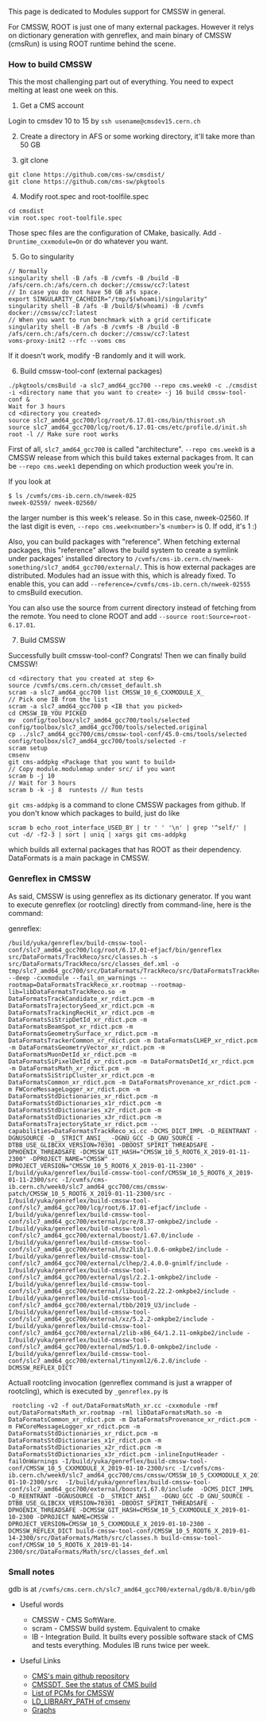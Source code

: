 This page is dedicated to Modules support for CMSSW in general.

For CMSSW, ROOT is just one of many external packages. However it relys on dictionary generation with genreflex, and main binary of CMSSW (cmsRun) is using ROOT runtime behind the scene.

### How to build CMSSW
This the most challenging part out of everything. You need to expect melting at least one week on this.

1. Get a CMS account

Login to cmsdev 10 to 15 by `ssh usename@cmsdev15.cern.ch`

2. Create a directory in AFS or some working directory, it'll take more than 50 GB

3. git clone

```
git clone https://github.com/cms-sw/cmsdist/
git clone https://github.com/cms-sw/pkgtools
```

4. Modify root.spec and root-toolfile.spec

```
cd cmsdist
vim root.spec root-toolfile.spec
```
Those spec files are the configuration of CMake, basically. Add `-Druntime_cxxmodule=On` or do whatever you want.

5. Go to singularity

```
// Normally
singularity shell -B /afs -B /cvmfs -B /build -B /afs/cern.ch:/afs/cern.ch docker://cmssw/cc7:latest
// In case you do not have 50 GB afs space.
export SINGULARITY_CACHEDIR="/tmp/$(whoami)/singularity"
singularity shell -B /afs -B /build/$(whoami) -B /cvmfs docker://cmssw/cc7:latest
// When you want to run benchmark with a grid certificate
singularity shell -B /afs -B /cvmfs -B /build -B /afs/cern.ch:/afs/cern.ch docker://cmssw/cc7:latest
voms-proxy-init2 --rfc --voms cms
```
If it doesn't work, modify -B randomly and it will work.

6. Build cmssw-tool-conf (external packages)

```
./pkgtools/cmsBuild -a slc7_amd64_gcc700 --repo cms.week0 -c ./cmsdist -i <directory name that you want to create> -j 16 build cmssw-tool-conf &
Wait for 3 hours
cd <directory you created>
source slc7_amd64_gcc700/lcg/root/6.17.01-cms/bin/thisroot.sh
source slc7_amd64_gcc700/lcg/root/6.17.01-cms/etc/profile.d/init.sh
root -l // Make sure root works
```
First of all, `slc7_amd64_gcc700` is called "architecture". `--repo cms.week0` is a CMSSW release from which this build takes external packages from. It can be `--repo cms.week1` depending on which production week you're in.

If you look at
```
$ ls /cvmfs/cms-ib.cern.ch/nweek-025
nweek-02559/ nweek-02560/
```
the larger number is this week's release. So in this case, nweek-02560. If the last digit is even, `--repo cms.week<number>`'s `<number>` is 0. If odd, it's 1 :)

Also, you can build packages with "reference". When fetching external packages, this "reference" allows the build system to create a symlink under packages' installed directory to `/cvmfs/cms-ib.cern.ch/nweek-something/slc7_amd64_gcc700/external/`. This is how external packages are distributed. Modules had an issue with this, which is already fixed. To enable this, you can add `--reference=/cvmfs/cms-ib.cern.ch/nweek-02555` to cmsBuild execution.

You can also use the source from current directory instead of fetching from the remote. You need to clone ROOT and add `--source root:Source=root-6.17.01`.

7. Build CMSSW

Successfully built cmssw-tool-conf? Congrats! Then we can finally build CMSSW!

```
cd <directory that you created at step 6>
source /cvmfs/cms.cern.ch/cmsset_default.sh
scram -a slc7_amd64_gcc700 list CMSSW_10_6_CXXMODULE_X_
// Pick one IB from the list
scram -a slc7_amd64_gcc700 p <IB that you picked>
cd CMSSW_IB_YOU PICKED
mv  config/toolbox/slc7_amd64_gcc700/tools/selected config/toolbox/slc7_amd64_gcc700/tools/selected.original
cp ../slc7_amd64_gcc700/cms/cmssw-tool-conf/45.0-cms/tools/selected config/toolbox/slc7_amd64_gcc700/tools/selected -r
scram setup
cmsenv
git cms-addpkg <Package that you want to build>
// Copy module.modulemap under src/ if you want
scram b -j 10
// Wait for 3 hours
scram b -k -j 8  runtests // Run tests
```

`git cms-addpkg` is a command to clone CMSSW packages from github. If you don't know which packages to build, just do like
```
scram b echo_root_interface_USED_BY | tr ' ' '\n' | grep '^self/' | cut -d/ -f2-3 | sort | uniq | xargs git cms-addpkg
```
which builds all external packages that has ROOT as their dependency. DataFormats is a main package in CMSSW.

### Genreflex in CMSSW

As said, CMSSW is using genreflex as its dictionary generator. If you want to execute genreflex (or rootcling) directly from command-line, here is the command:

genreflex:
```
/build/yuka/genreflex/build-cmssw-tool-conf/slc7_amd64_gcc700/lcg/root/6.17.01-efjacf/bin/genreflex src/DataFormats/TrackReco/src/classes.h -s src/DataFormats/TrackReco/src/classes_def.xml -o tmp/slc7_amd64_gcc700/src/DataFormats/TrackReco/src/DataFormatsTrackReco/a/DataFormatsTrackReco_xr.cc --deep -cxxmodule --fail_on_warnings --rootmap=DataFormatsTrackReco_xr.rootmap --rootmap-lib=libDataFormatsTrackReco.so -m DataFormatsTrackCandidate_xr_rdict.pcm -m DataFormatsTrajectorySeed_xr_rdict.pcm -m DataFormatsTrackingRecHit_xr_rdict.pcm -m DataFormatsSiStripDetId_xr_rdict.pcm -m DataFormatsBeamSpot_xr_rdict.pcm -m DataFormatsGeometrySurface_xr_rdict.pcm -m DataFormatsTrackerCommon_xr_rdict.pcm -m DataFormatsCLHEP_xr_rdict.pcm -m DataFormatsGeometryVector_xr_rdict.pcm -m DataFormatsMuonDetId_xr_rdict.pcm -m DataFormatsSiPixelDetId_xr_rdict.pcm -m DataFormatsDetId_xr_rdict.pcm -m DataFormatsMath_xr_rdict.pcm -m DataFormatsSiStripCluster_xr_rdict.pcm -m DataFormatsCommon_xr_rdict.pcm -m DataFormatsProvenance_xr_rdict.pcm -m FWCoreMessageLogger_xr_rdict.pcm -m DataFormatsStdDictionaries_xr_rdict.pcm -m DataFormatsStdDictionaries_x1r_rdict.pcm -m DataFormatsStdDictionaries_x2r_rdict.pcm -m DataFormatsStdDictionaries_x3r_rdict.pcm -m DataFormatsTrajectoryState_xr_rdict.pcm --capabilities=DataFormatsTrackReco_xi.cc -DCMS_DICT_IMPL -D_REENTRANT -DGNUSOURCE -D__STRICT_ANSI__ -DGNU_GCC -D_GNU_SOURCE -DTBB_USE_GLIBCXX_VERSION=70301 -DBOOST_SPIRIT_THREADSAFE -DPHOENIX_THREADSAFE -DCMSSW_GIT_HASH="CMSSW_10_5_ROOT6_X_2019-01-11-2300" -DPROJECT_NAME="CMSSW" -DPROJECT_VERSION="CMSSW_10_5_ROOT6_X_2019-01-11-2300" -I/build/yuka/genreflex/build-cmssw-tool-conf/CMSSW_10_5_ROOT6_X_2019-01-11-2300/src -I/cvmfs/cms-ib.cern.ch/week0/slc7_amd64_gcc700/cms/cmssw-patch/CMSSW_10_5_ROOT6_X_2019-01-11-2300/src -I/build/yuka/genreflex/build-cmssw-tool-conf/slc7_amd64_gcc700/lcg/root/6.17.01-efjacf/include -I/build/yuka/genreflex/build-cmssw-tool-conf/slc7_amd64_gcc700/external/pcre/8.37-omkpbe2/include -I/build/yuka/genreflex/build-cmssw-tool-conf/slc7_amd64_gcc700/external/boost/1.67.0/include -I/build/yuka/genreflex/build-cmssw-tool-conf/slc7_amd64_gcc700/external/bz2lib/1.0.6-omkpbe2/include -I/build/yuka/genreflex/build-cmssw-tool-conf/slc7_amd64_gcc700/external/clhep/2.4.0.0-gnimlf/include -I/build/yuka/genreflex/build-cmssw-tool-conf/slc7_amd64_gcc700/external/gsl/2.2.1-omkpbe2/include -I/build/yuka/genreflex/build-cmssw-tool-conf/slc7_amd64_gcc700/external/libuuid/2.22.2-omkpbe2/include -I/build/yuka/genreflex/build-cmssw-tool-conf/slc7_amd64_gcc700/external/tbb/2019_U3/include -I/build/yuka/genreflex/build-cmssw-tool-conf/slc7_amd64_gcc700/external/xz/5.2.2-omkpbe2/include -I/build/yuka/genreflex/build-cmssw-tool-conf/slc7_amd64_gcc700/external/zlib-x86_64/1.2.11-omkpbe2/include -I/build/yuka/genreflex/build-cmssw-tool-conf/slc7_amd64_gcc700/external/md5/1.0.0-omkpbe2/include -I/build/yuka/genreflex/build-cmssw-tool-conf/slc7_amd64_gcc700/external/tinyxml2/6.2.0/include -DCMSSW_REFLEX_DICT
```

Actuall rootcling invocation (genreflex command is just a wrapper of rootcling), which is executed by `_genreflex.py` is
```
 rootcling -v2 -f out/DataFormatsMath_xr.cc -cxxmodule -rmf out/DataFormatsMath_xr.rootmap -rml libDataFormatsMath.so -m DataFormatsCommon_xr_rdict.pcm -m DataFormatsProvenance_xr_rdict.pcm -m FWCoreMessageLogger_xr_rdict.pcm -m DataFormatsStdDictionaries_xr_rdict.pcm -m DataFormatsStdDictionaries_x1r_rdict.pcm -m DataFormatsStdDictionaries_x2r_rdict.pcm -m DataFormatsStdDictionaries_x3r_rdict.pcm -inlineInputHeader -failOnWarnings -I/build/yuka/genreflex/build-cmssw-tool-conf/CMSSW_10_5_CXXMODULE_X_2019-01-10-2300/src -I/cvmfs/cms-ib.cern.ch/week0/slc7_amd64_gcc700/cms/cmssw/CMSSW_10_5_CXXMODULE_X_2019-01-10-2300/src  -I/build/yuka/genreflex/build-cmssw-tool-conf/slc7_amd64_gcc700/external/boost/1.67.0/include  -DCMS_DICT_IMPL -D_REENTRANT -DGNUSOURCE -D__STRICT_ANSI__ -DGNU_GCC -D_GNU_SOURCE -DTBB_USE_GLIBCXX_VERSION=70301 -DBOOST_SPIRIT_THREADSAFE -DPHOENIX_THREADSAFE -DCMSSW_GIT_HASH=CMSSW_10_5_CXXMODULE_X_2019-01-10-2300 -DPROJECT_NAME=CMSSW -DPROJECT_VERSION=CMSSW_10_5_CXXMODULE_X_2019-01-10-2300 -DCMSSW_REFLEX_DICT build-cmssw-tool-conf/CMSSW_10_5_ROOT6_X_2019-01-14-2300/src/DataFormats/Math/src/classes.h build-cmssw-tool-conf/CMSSW_10_5_ROOT6_X_2019-01-14-2300/src/DataFormats/Math/src/classes_def.xml
```

### Small notes

gdb is at `/cvmfs/cms.cern.ch/slc7_amd64_gcc700/external/gdb/8.0/bin/gdb`

* Useful words
   * CMSSW - CMS SoftWare.
   * scram - CMSSW build system. Equivalent to cmake
   * IB - Integration Build. It builts every possible software stack of CMS and tests everything. Modules IB runs twice per week.

* Useful Links
   * [CMS's main github repository](https://github.com/cms-sw)
   * [CMSSDT. See the status of CMS build](https://cmssdt.cern.ch/SDT/)
   * [List of PCMs for CMSSW](https://gist.github.com/yamaguchi1024/81133516da6c50f6ac6282041265630b)
   * [LD_LIBRARY_PATH of cmsenv](https://gist.github.com/yamaguchi1024/b2435ac1b4a80ea4ccf8f17e6dffd38b)
   * [Graphs](https://cmssdt.cern.ch/SDT/jenkins-artifacts/ib-dqm-tests/CMSSW_10_5_CXXMODULE_X_2019-01-08-2300/slc7_amd64_gcc700/150/memory_25202.0/mbGraph.html#?profile=performance.json&pid=_sum)

